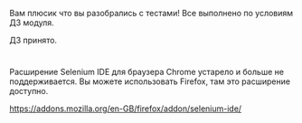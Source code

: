 Вам плюсик что вы разобрались с тестами! Все выполнено по условиям ДЗ модуля.

ДЗ принято.


#
Расширение Selenium IDE для браузера Chrome устарело и больше не поддерживается. Вы можете использовать Firefox, там это расширение доступно.

https://addons.mozilla.org/en-GB/firefox/addon/selenium-ide/
